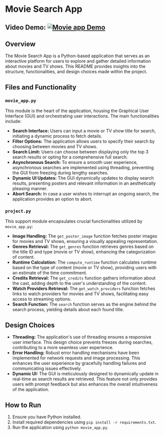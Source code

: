 # Movie Search App

## Video Demo: [![Movie app Demo](https://i.ytimg.com/vi/oioRrSSrhww/maxresdefault.jpg)](https://youtu.be/oioRrSSrhww)

## Overview

The Movie Search App is a Python-based application that serves as an interactive platform for users to explore and gather detailed information about movies and TV shows. This README provides insights into the structure, functionalities, and design choices made within the project.

## Files and Functionality

### `movie_app.py`

This module is the heart of the application, housing the Graphical User Interface (GUI) and orchestrating user interactions. The main functionalities include:

- **Search Interface:** Users can input a movie or TV show title for search, initiating a dynamic process to fetch details.
- **Filter Options:** The application allows users to specify their search by choosing between movies and TV shows.
- **Search Limit:** Users can choose between displaying only the top 3 search results or opting for a comprehensive full search.
- **Asynchronous Search:** To ensure a smooth user experience, asynchronous searches are implemented using threading, preventing the GUI from freezing during lengthy searches.
- **Dynamic UI Updates:** The GUI dynamically updates to display search results, presenting posters and relevant information in an aesthetically pleasing manner.
- **Abort Search:** In case a user wishes to interrupt an ongoing search, the application provides an option to abort.

### `project.py`

This support module encapsulates crucial functionalities utilized by `movie_app.py`:

- **Image Handling:** The `get_poster_image` function fetches poster images for movies and TV shows, ensuring a visually appealing representation.
- **Genres Retrieval:** The `get_genres` function retrieves genres based on the title ID and type (movie or TV show), enhancing the categorization of content.
- **Runtime Calculation:** The `compute_runtime` function calculates runtime based on the type of content (movie or TV show), providing users with an estimate of the time commitment.
- **Credits Retrieval:** The `get_credits` function gathers information about the cast, adding depth to the user's understanding of the content.
- **Watch Providers Retrieval:** The `get_watch_providers` function fetches links to watch providers for movies and TV shows, facilitating easy access to streaming options.
- **Search Function:** The `search` function serves as the engine behind the search process, yielding details about each found title.

## Design Choices

- **Threading:** The application's use of threading ensures a responsive user interface. This design choice prevents freezes during searches, contributing to a more seamless user experience.
- **Error Handling:** Robust error handling mechanisms have been implemented for network requests and image processing. This enhances the user experience by gracefully handling failures and communicating issues effectively.
- **Dynamic UI:** The GUI is meticulously designed to dynamically update in real-time as search results are retrieved. This feature not only provides users with prompt feedback but also enhances the overall intuitiveness of the application.

## How to Run

1. Ensure you have Python installed.
2. Install required dependencies using `pip install -r requirements.txt`.
3. Run the application using `python movie_app.py`.


